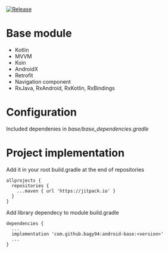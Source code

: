 [![Release](https://jitpack.io/v/bagy94/android-base.svg)](https://jitpack.io/#bagy94/android-base)
# Base module
- Kotlin
- MVVM
- Koin
- AndroidX
- Retrofit
- Navigation component
- RxJava, RxAndroid, RxKotlin, RxBindings

# Configuration
Included dependenies in <i>base/base_dependencies.gradle</i>

# Project implementation
Add it in your root build.gradle at the end of repositories
```
allprojects {
  repositories {
    ...maven { url 'https://jitpack.io' }
  }
}
```
Add library dependecy to module build.gradle
```
dependencies {
  ...
  implementation 'com.github.bagy94:android-base:<version>'
  ...
}


